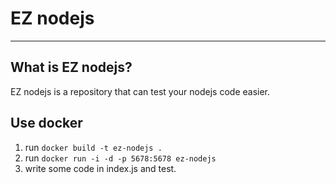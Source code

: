 # EZ nodejs

---

## What is EZ nodejs?

EZ nodejs is a repository that can test your nodejs code easier.

## Use docker

1. run `docker build -t ez-nodejs .`
2. run `docker run -i -d -p 5678:5678 ez-nodejs`
3. write some code in index.js and test.

